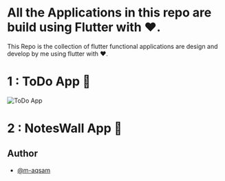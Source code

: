
# All the Applications in this repo are build using Flutter with ❤️.

This Repo is the collection of flutter functional applications are design and develop by me using flutter with ❤️.

# 1 : ToDo App 📱

![ToDo App](https://github.com/user-attachments/assets/bdb7fb19-a4b5-4c07-8b0e-6946c345e805)

# 2 : NotesWall App 📱

## Author

- [@m-aqsam](https://github.com/m-aqsam)




